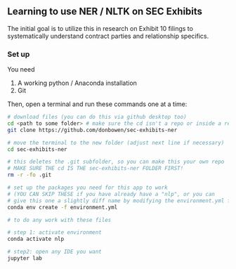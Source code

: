 ## Learning to use NER / NLTK on SEC Exhibits

The initial goal is to utilize this in research on Exhibit 10 filings to systematically understand contract parties and relationship specifics. 

### Set up

You need 

1. A working python / Anaconda installation
1. Git 

Then, open a terminal and run these commands one at a time:

```sh
# download files (you can do this via github desktop too)
cd <path to some folder> # make sure the cd isn't a repo or inside a repo!
git clone https://github.com/donbowen/sec-exhibits-ner

# move the terminal to the new folder (adjust next line if necessary)
cd sec-exhibits-ner  

# this deletes the .git subfolder, so you can make this your own repo
# MAKE SURE THE cd IS THE sec-exhibits-ner FOLDER FIRST!
rm -r -fo .git 

# set up the packages you need for this app to work 
# (YOU CAN SKIP THESE if you have already have a "nlp", or you can 
# give this one a slightly diff name by modifying the environment.yml file)
conda env create -f environment.yml

# to do any work with these files 

# step 1: activate environment
conda activate nlp

# step2: open any IDE you want 
jupyter lab 
```

